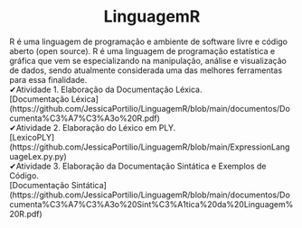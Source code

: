 <h1 align="center"> LinguagemR </h1>
R é uma linguagem de programação e ambiente de software livre
e código aberto (open source). R é uma linguagem de programação 
estatística e gráfica que vem se especializando na manipulação, análise
e visualização de dados, sendo atualmente considerada uma das melhores
ferramentas para essa finalidade. <br>
✔Atividade 1. Elaboração da Documentação Léxica. <br>
[Documentação Léxica](https://github.com/JessicaPortilio/LinguagemR/blob/main/documentos/Documenta%C3%A7%C3%A3o%20R.pdf) <br>
✔Atividade 2. Elaboração do Léxico em PLY. <br>
[LexicoPLY](https://github.com/JessicaPortilio/LinguagemR/blob/main/ExpressionLanguageLex.py.py)<br>
✔Atividade 3. Elaboração da Documentação Sintática e Exemplos de Código. <br>
[Documentação Sintática](https://github.com/JessicaPortilio/LinguagemR/blob/main/documentos/Documenta%C3%A7%C3%A3o%20Sint%C3%A1tica%20da%20Linguagem%20R.pdf)<br>
<br>

